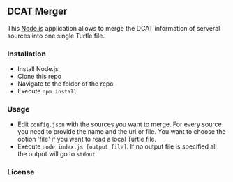 ## DCAT Merger ##

This [Node.js](http://nodejs.org) application allows to merge the DCAT information of serveral sources into one single Turtle file.

### Installation ###

- Install Node.js
- Clone this repo
- Navigate to the folder of the repo
- Execute `npm install`

### Usage ###

- Edit `config.json` with the sources you want to merge. For every source you need to provide the name and the url or file. You want to choose the option 'file' if you want to read a local Turtle file.
- Execute `node index.js [output file]`. If no output file is specified all the output will go to `stdout`.

### License ###
